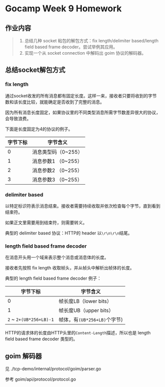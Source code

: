 # Gocamp Week 9 Homework

## 作业内容

> 1. 总结几种 socket 粘包的解包方式：fix length/delimiter based/length field based frame decoder。尝试举例其应用。
> 2. 实现一个从 socket connection 中解码出 goim 协议的解码器。

## 总结socket解包方式

### fix length

通过socket收发的所有消息都有固定长度。这样一来，接收者只要将收到的字节数和该长度比较，就能确定是否收到了完整的消息。

因为所有消息长度固定，如果协议里的不同类型消息所需字节数差异很大的协议，会导致浪费。

下面是长度固定为4的协议的例子。

字节下标 | 字节含义
---- | -------------
0    | 消息类型码（0~255）
1    | 消息参数1 （0~255）
2    | 消息参数2 （0~255）
3    | 消息参数3 （0~255）

### delimiter based

以特定标识符表示消息结束。接收者需要持续收取并依次检查每个字节，直到看到结束符。

如果正文里需要用到结束符，则需要转义。

典型的 delimiter based 协议：HTTP的 header 以`\r\n\r\n`结尾。

### length field based frame decoder

在消息开头用一个域来表示整个消息或消息体的长度。

接收者先按照 fix length 收取帧头，并从帧头中解析出帧体的长度。

典型的 length field based frame decoder 例子：

字节下标            | 字节含义
--------------- | -----------------
0               | 帧长度LB（lower bits）
1               | 帧长度UB（upper bits）
`2` ~ `2+(UB*256+LB)-1`            | 帧体，有`(UB*256+LB)`个字节)

HTTP的请求体的长度由HTTP头里的`Content-Length`描述，所以也是 length field based frame decoder 类型的。

## goim 解码器

见 ./tcp-demo/internal/protocol/goim/parser.go

参考 goim/api/protocol/protocol.go
